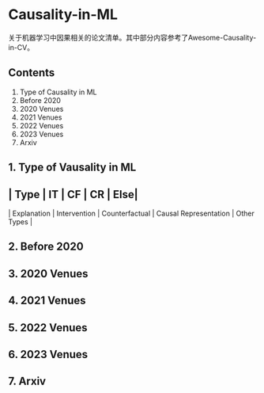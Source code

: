 # Causality-in-ML

关于机器学习中因果相关的论文清单。其中部分内容参考了Awesome-Causality-in-CV。


## Contents
1. Type of Causality in ML
2. Before 2020
3. 2020 Venues
4. 2021 Venues
5. 2022 Venues
6. 2023 Venues
7. Arxiv

## 1. Type of Vausality in ML
| Type | IT | CF | CR | Else|
---
| Explanation | Intervention | Counterfactual | Causal Representation | Other Types |

## 2. Before 2020


## 3. 2020 Venues

## 4. 2021 Venues

## 5. 2022 Venues

## 6. 2023 Venues


## 7. Arxiv
